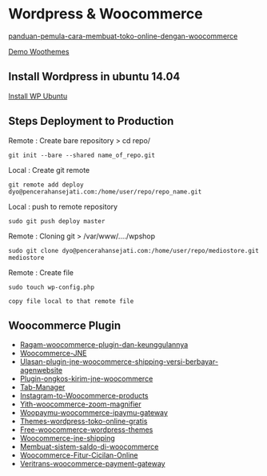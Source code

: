 # Wordpress & Woocommerce

[panduan-pemula-cara-membuat-toko-online-dengan-woocommerce](https://dailysocial.id/post/panduan-pemula-cara-membuat-toko-online-dengan-woocommerce-bagian-1/)

[Demo Woothemes](http://demo.woothemes.com/)

## Install Wordpress in ubuntu 14.04

[Install WP Ubuntu](https://www.digitalocean.com/community/tutorials/how-to-install-wordpress-on-ubuntu-14-04)

## Steps Deployment to Production

Remote : Create bare repository > cd repo/

	git init --bare --shared name_of_repo.git

Local : Create git remote

	git remote add deploy dyo@pencerahansejati.com:/home/user/repo/repo_name.git

Local : push to remote repository

	sudo git push deploy master

Remote : Cloning git > /var/www/..../wpshop

	sudo git clone dyo@pencerahansejati.com:/home/user/repo/mediostore.git mediostore

Remote : Create file 		

	sudo touch wp-config.php

	copy file local to that remote file


## Woocommerce Plugin

* [Ragam-woocommerce-plugin-dan-keunggulannya](http://cerberusworks.com/ragam-woocommerce-plugin-dan-keunggulannya/)
* [Woocommerce-JNE](https://wordpress.org/plugins/woocommerce-jne/)
* [Ulasan-plugin-jne-woocommerce-shipping-versi-berbayar-agenwebsite](http://dapur-uang.com/ulasan-plugin-jne-woocommerce-shipping-versi-berbayar-agenwebsite/)
* [Plugin-ongkos-kirim-jne-woocommerce](http://balitechy.com/plugin-ongkos-kirim-jne-woocommerce/)
* [Tab-Manager](https://docs.woothemes.com/document/tab-manager/)
* [Instagram-to-Woocommerce-products](https://wordpress.org/plugins/instagram-to-woocommerce-products/)
* [Yith-woocommerce-zoom-magnifier](https://wordpress.org/plugins/yith-woocommerce-zoom-magnifier/)
* [Woopaymu-woocommerce-ipaymu-gateway](https://wordpress.org/support/view/plugin-reviews/woopaymu-woocommerce-ipaymu-gateway)
* [Themes-wordpress-toko-online-gratis](http://www.centerklik.com/cms/wordpress/themes-wordpress-toko-online-gratis/)
* [Free-woocommerce-wordpress-themes](https://www.jkthosting.co.id/free-woocommerce-wordpress-themes/)
* [Woocommerce-jne-shipping](http://www.agenwebsite.com/faq-tag/woocommerce-jne-shipping)
* [Membuat-sistem-saldo-di-woocommerce](http://www.lasida.co/2015/08/membuat-sistem-saldo-di-woocommerce/)
* [Woocommerce-Fitur-Cicilan-Online](https://support.veritrans.co.id/hc/id/articles/215949367-Woocommerce-Fitur-Cicilan-Online)
* [Veritrans-woocommerce-payment-gateway](https://wordpress.org/plugins/veritrans-woocommerce-payment-gateway/)





